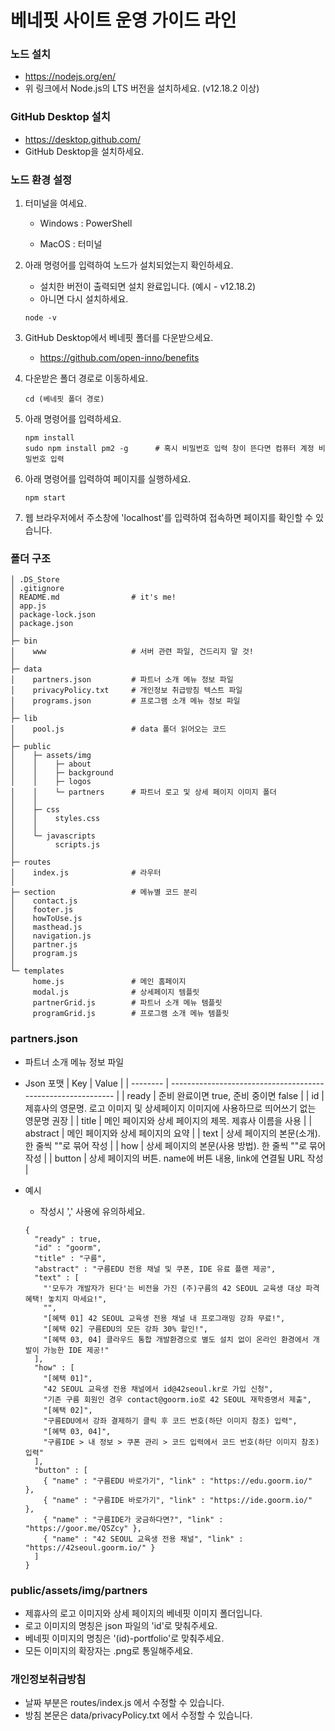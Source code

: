 # 베네핏 사이트 운영 가이드 라인

### 노드 설치

- https://nodejs.org/en/
- 위 링크에서 Node.js의 LTS 버전을 설치하세요. (v12.18.2 이상)



### GitHub Desktop 설치

- https://desktop.github.com/
- GitHub Desktop을 설치하세요.



### 노드 환경 설정

1. 터미널을 여세요.

   - Windows : PowerShell

   - MacOS : 터미널

2. 아래 명령어를 입력하여 노드가 설치되었는지 확인하세요.

   - 설치한 버전이 출력되면 설치 완료입니다. (예시 - v12.18.2)
   - 아니면 다시 설치하세요.

   ``` 
   node -v 
   ```

3. GitHub Desktop에서 베네핏 폴더를 다운받으세요.

   - https://github.com/open-inno/benefits

4. 다운받은 폴더 경로로 이동하세요.

   ```
   cd (베네핏 폴더 경로)
   ```

5. 아래 명령어를 입력하세요.

   ```
   npm install
   sudo npm install pm2 -g      # 혹시 비밀번호 입력 창이 뜬다면 컴퓨터 계정 비밀번호 입력
   ```

6. 아래 명령어를 입력하여 페이지를 실행하세요.

   ```
   npm start
   ```

7. 웹 브라우저에서 주소창에 'localhost'를 입력하여 접속하면 페이지를 확인할 수 있습니다.




### 폴더 구조

```
│ .DS_Store
│ .gitignore
│ README.md                # it's me!
│ app.js
│ package-lock.json
│ package.json
│
├─ bin
│    www                   # 서버 관련 파일, 건드리지 말 것!
│ 
├─ data
│    partners.json         # 파트너 소개 메뉴 정보 파일
│    privacyPolicy.txt     # 개인정보 취급방침 텍스트 파일
│    programs.json         # 프로그램 소개 메뉴 정보 파일
│ 
├─ lib
│    pool.js               # data 폴더 읽어오는 코드
│ 
├─ public
│    ├─ assets/img
│    │    ├─ about
│    │    ├─ background
│    │    ├─ logos
│    │    └─ partners      # 파트너 로고 및 상세 페이지 이미지 폴더
│    │
│    ├─ css
│    │    styles.css
│    │
│    └─ javascripts
│         scripts.js
│
├─ routes
│    index.js              # 라우터
│
├─ section                 # 메뉴별 코드 분리
│    contact.js
│    footer.js
│    howToUse.js
│    masthead.js
│    navigation.js
│    partner.js
│    program.js
│
└─ templates
     home.js               # 메인 홈페이지
     modal.js              # 상세페이지 템플릿
     partnerGrid.js        # 파트너 소개 메뉴 템플릿
     programGrid.js        # 프로그램 소개 메뉴 템플릿
```



### partners.json

- 파트너 소개 메뉴 정보 파일
- Json 포맷
  | Key      | Value                                                        |
  | -------- | ------------------------------------------------------------ |
  | ready    | 준비 완료이면 true, 준비 중이면 false                        |
  | id       | 제휴사의 영문명. 로고 이미지 및 상세페이지 이미지에 사용하므로 띄어쓰기 없는 영문명 권장 |
  | title    | 메인 페이지와 상세 페이지의 제목. 제휴사 이름을 사용         |
  | abstract | 메인 페이지와 상세 페이지의 요약                             |
  | text     | 상세 페이지의 본문(소개). 한 줄씩 ""로 묶어 작성                   |
  | how      | 상세 페이지의 본문(사용 방법). 한 줄씩 ""로 묶어 작성         |
  | button   | 상세 페이지의 버튼. name에 버튼 내용, link에 연결될 URL 작성 |


- 예시


  - 작성시 ',' 사용에 유의하세요.

  ``` 
  {
    "ready" : true,
    "id" : "goorm",
    "title" : "구름",
    "abstract" : "구름EDU 전용 채널 및 쿠폰, IDE 유료 플랜 제공",
    "text" : [
      "'모두가 개발자가 된다'는 비전을 가진 (주)구름의 42 SEOUL 교육생 대상 파격 혜택! 놓치지 마세요!",
      "",
      "[혜택 01] 42 SEOUL 교육생 전용 채널 내 프로그래밍 강좌 무료!",
      "[혜택 02] 구름EDU의 모든 강좌 30% 할인!",
      "[혜택 03, 04] 클라우드 통합 개발환경으로 별도 설치 없이 온라인 환경에서 개발이 가능한 IDE 제공!"
    ],
    "how" : [
      "[혜택 01]",
      "42 SEOUL 교육생 전용 채널에서 id@42seoul.kr로 가입 신청",
      "기존 구름 회원인 경우 contact@goorm.io로 42 SEOUL 재학증명서 제출",
      "[혜택 02]",
      "구름EDU에서 강좌 결제하기 클릭 후 코드 번호(하단 이미지 참조) 입력",
      "[혜택 03, 04]",
      "구름IDE > 내 정보 > 쿠폰 관리 > 코드 입력에서 코드 번호(하단 이미지 참조) 입력"
    ],
    "button" : [
      { "name" : "구름EDU 바로가기", "link" : "https://edu.goorm.io/" },
      { "name" : "구름IDE 바로가기", "link" : "https://ide.goorm.io/" },
      { "name" : "구름IDE가 궁금하다면?", "link" : "https://goor.me/QSZcy" },
      { "name" : "42 SEOUL 교육생 전용 채널", "link" : "https://42seoul.goorm.io/" }
    ]
  }
  ```




### public/assets/img/partners

- 제휴사의 로고 이미지와 상세 페이지의 베네핏 이미지 폴더입니다.
- 로고 이미지의 명칭은 json 파일의 'id'로 맞춰주세요.
- 베네핏 이미지의 명칭은 '(id)-portfolio'로 맞춰주세요.
- 모든 이미지의 확장자는 .png로 통일해주세요.



### 개인정보취급방침

- 날짜 부분은 routes/index.js 에서 수정할 수 있습니다.
- 방침 본문은 data/privacyPolicy.txt 에서 수정할 수 있습니다.